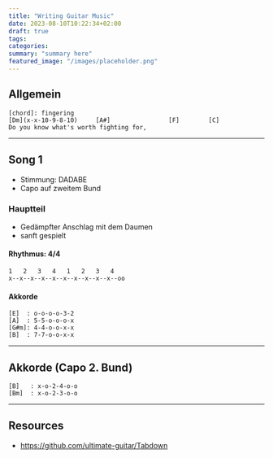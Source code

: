 ```yaml
---
title: "Writing Guitar Music"
date: 2023-08-10T10:22:34+02:00
draft: true
tags:
categories:
summary: "summary here"
featured_image: "/images/placeholder.png"
---
```


## Allgemein

```
[chord]: fingering
[Dm](x-x-10-9-8-10)     [A#]                [F]        [C]
Do you know what's worth fighting for,
```

---

## Song 1
- Stimmung: DADABE
- Capo auf zweitem Bund

### Hauptteil
- Gedämpfter Anschlag mit dem Daumen
- sanft gespielt

#### Rhythmus: 4/4

```
1   2   3   4   1   2   3   4   
x--x--x--x--x--x--x--x--x--x--oo
```

#### Akkorde

```
[E]  : o-o-o-o-3-2
[A]  : 5-5-o-o-o-x
[G#m]: 4-4-o-o-x-x
[B]  : 7-7-o-o-x-x
```

---


## Akkorde (Capo 2. Bund)
```
[B]   : x-o-2-4-o-o
[Bm]  : x-o-2-3-o-o
```

---

## Resources

- https://github.com/ultimate-guitar/Tabdown